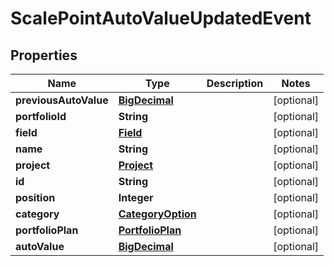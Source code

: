 
# ScalePointAutoValueUpdatedEvent

## Properties
Name | Type | Description | Notes
------------ | ------------- | ------------- | -------------
**previousAutoValue** | [**BigDecimal**](BigDecimal.md) |  |  [optional]
**portfolioId** | **String** |  |  [optional]
**field** | [**Field**](Field.md) |  |  [optional]
**name** | **String** |  |  [optional]
**project** | [**Project**](Project.md) |  |  [optional]
**id** | **String** |  |  [optional]
**position** | **Integer** |  |  [optional]
**category** | [**CategoryOption**](CategoryOption.md) |  |  [optional]
**portfolioPlan** | [**PortfolioPlan**](PortfolioPlan.md) |  |  [optional]
**autoValue** | [**BigDecimal**](BigDecimal.md) |  |  [optional]



